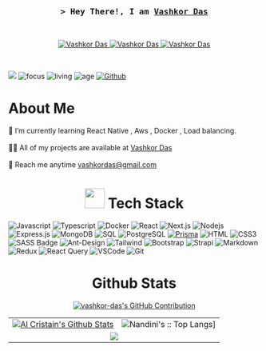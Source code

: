 

<!-- Intro  -->

<h3 align="center">
        <samp>&gt; Hey There!, I am
                <b><a target="_blank" href="https://vashkordas.netlify.app/">Vashkor Das</a></b>
        </samp>
</h3>
<br/>

<p align="center">
 <a href="https://vashkordas.netlify.app/" target="blank">
  <img src="https://img.shields.io/badge/Website-DC143C?style=for-the-badge&logo=medium&logoColor=white" alt="Vashkor Das" />
 </a>
 <a href="https://www.linkedin.com/in/vashkordas/" target="_blank">
  <img src="https://img.shields.io/badge/LinkedIn-0077B5?style=for-the-badge&logo=linkedin&logoColor=white" alt="Vashkor Das"/>
 </a>
 <a href="https://facebook.com/vashkor.fb" target="_blank">
  <img src="https://img.shields.io/badge/Facebook-20BEFF?&style=for-the-badge&logo=facebook&logoColor=white" alt="Vashkor Das"  />
 </a> 
</p>
<br />

[![](https://visitcount.itsvg.in/api?id=vashkor-das&icon=5&color=12)](https://visitcount.itsvg.in)
![focus](https://img.shields.io/badge/focus-Full%20Stack-brightgreen)
![living](https://img.shields.io/badge/living-Barishal-blue)
![age](https://img.shields.io/badge/Age-26-blueviolet)
[![Github](https://img.shields.io/github/followers/vashkor-das?label=Follow&style=social)](https://github.com/vashkor-das)

<h1> About Me </h1>
🌱 I’m currently learning React Native , Aws , Docker , Load balancing.   <br>  <br> 
👨‍💻 All of my projects are available at <a href='https://vashkordas.netlify.app/' >Vashkor Das</a>  <br><br> 📧  Reach me anytime <a
    href="mailto:vashkordas@gmail.com" target="_blank" rel="noopener">vashkordas@gmail.com</a> <br>


<h1 align="center"><img
        src="https://media2.giphy.com/media/QssGEmpkyEOhBCb7e1/giphy.gif?cid=ecf05e47a0n3gi1bfqntqmob8g9aid1oyj2wr3ds3mg700bl&rid=giphy.gif"
        width='40' />&nbsp;Tech Stack</h1>
        
![Javascript](https://img.shields.io/badge/Javascript-F0DB4F?style=for-the-badge&labelColor=black&logo=javascript&logoColor=F0DB4F)
![Typescript](https://img.shields.io/badge/Typescript-007acc?style=for-the-badge&labelColor=black&logo=typescript&logoColor=007acc)
![Docker](https://img.shields.io/badge/Docker-2496ED?style=for-the-badge&labelColor=black&logo=docker&logoColor=2496ED)
![React](https://img.shields.io/badge/-React-61DBFB?style=for-the-badge&labelColor=black&logo=react&logoColor=61DBFB)
![Next.js](https://img.shields.io/badge/next.js-000000?style=for-the-badge&logo=nextdotjs&logoColor=white)
![Nodejs](https://img.shields.io/badge/Nodejs-3C873A?style=for-the-badge&labelColor=black&logo=node.js&logoColor=3C873A)
![Express.js](https://img.shields.io/badge/Express.js-000000?style=for-the-badge&logo=express&logoColor=white)
![MongoDB](https://img.shields.io/badge/MongoDB-4EA94B?style=for-the-badge&logo=mongodb&logoColor=white)
![SQL](https://img.shields.io/badge/SQL-003B57?style=for-the-badge&labelColor=333&logo=sql&logoColor=003B57)
![PostgreSQL](https://img.shields.io/badge/PostgreSQL-336791?style=for-the-badge&labelColor=000&logo=postgresql&logoColor=336791)
[![Prisma](https://img.shields.io/badge/Prisma-2D3748?style=for-the-badge&labelColor=000&logo=prisma&logoColor=3C873A)](https://www.prisma.io/)
![HTML](https://img.shields.io/badge/HTML5-E34F26?style=for-the-badge&logo=html5&logoColor=white)
![CSS3](https://img.shields.io/badge/CSS3-1572B6?style=for-the-badge&logo=css3&logoColor=white)
![SASS Badge](https://img.shields.io/badge/Sass-CC6699?style=for-the-badge&logo=sass&logoColor=white)
![Ant-Design](https://img.shields.io/badge/AntDesign-0170FE?style=for-the-badge&logo=antdesign&logoColor=white)
![Tailwind](https://img.shields.io/badge/Tailwind_CSS-092749?style=for-the-badge&logo=tailwindcss&logoColor=06B6D4&labelColor=000000)
![Bootstrap](https://img.shields.io/badge/Bootstrap-563D7C?style=for-the-badge&logo=bootstrap&logoColor=white)
![Strapi](https://img.shields.io/badge/strapi-2E7EEA?style=for-the-badge&logo=strapi&logoColor=white)
![Markdown](https://img.shields.io/badge/Markdown-000000?style=for-the-badge&logo=markdown&logoColor=white)
![Redux](https://img.shields.io/badge/Redux-593D88?style=for-the-badge&logo=redux&logoColor=white)
![React Query](https://img.shields.io/badge/-React_Query-FF4154?style=for-the-badge&logo=react%20query&logoColor=white)
![VSCode](https://img.shields.io/badge/Visual_Studio-0078d7?style=for-the-badge&logo=visual%20studio&logoColor=white)
![Git](https://img.shields.io/badge/Git-F05032?style=for-the-badge&logo=git&logoColor=white)
 <br>



<p align="center">
<table>
    <h1 align="center">Github Stats</h1>
    <p align="center">
  <a  align="center" href="https://github.com/vashkor-das">
    <img src="https://github-profile-summary-cards.vercel.app/api/cards/profile-details?username=vashkor-das&theme=radical" alt="vashkor-das's GitHub Contribution"/>
  </a>
</p>
    <tr>
        <td>
                 <a href="https://github.com/vashkor-das"><img alt="Al Cristain's Github Stats" src="https://denvercoder1-github-readme-stats.vercel.app/api?username=vashkor-das&show_icons=true&count_private=true&theme=radical&border_color=7F3FBF&bg_color=0D1117&title_color=F85D7F&icon_color=F8D866"/></a>
        </td> <!-- &hide=html -->
        <td><img alt="Nandini's :: Top Langs]"
                src="https://github-readme-stats.vercel.app/api/top-langs/?username=vashkor-das&layout=donut&theme=radical&count_private=true&hide=html,css,scss,python">
        </td>
    </tr>
    <tr>
        <td colspan="2" align="center"><img align="center"
                src="https://github-readme-streak-stats.herokuapp.com?user=vashkor-das&theme=radical&hide_border=true">
        </td>
    </tr>
</table>
</p>


